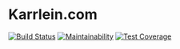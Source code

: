 # Karrlein.com
[![Build Status](https://travis-ci.org/andre-karrlein/karrlein.com.svg?branch=master)](https://travis-ci.org/andre-karrlein/karrlein.com)
[![Maintainability](https://api.codeclimate.com/v1/badges/04e452ec533604554e72/maintainability)](https://codeclimate.com/github/andre-karrlein/karrlein.com/maintainability)
[![Test Coverage](https://api.codeclimate.com/v1/badges/04e452ec533604554e72/test_coverage)](https://codeclimate.com/github/andre-karrlein/karrlein.com/test_coverage)
